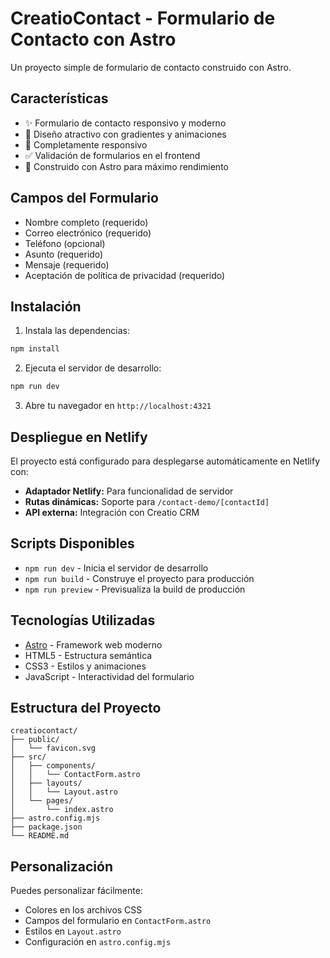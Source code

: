 # CreatioContact - Formulario de Contacto con Astro

Un proyecto simple de formulario de contacto construido con Astro.

## Características

- ✨ Formulario de contacto responsivo y moderno
- 🎨 Diseño atractivo con gradientes y animaciones
- 📱 Completamente responsivo
- ✅ Validación de formularios en el frontend
- 🚀 Construido con Astro para máximo rendimiento

## Campos del Formulario

- Nombre completo (requerido)
- Correo electrónico (requerido)
- Teléfono (opcional)
- Asunto (requerido)
- Mensaje (requerido)
- Aceptación de política de privacidad (requerido)

## Instalación

1. Instala las dependencias:
```bash
npm install
```

2. Ejecuta el servidor de desarrollo:
```bash
npm run dev
```

3. Abre tu navegador en `http://localhost:4321`

## Despliegue en Netlify

El proyecto está configurado para desplegarse automáticamente en Netlify con:

- **Adaptador Netlify:** Para funcionalidad de servidor
- **Rutas dinámicas:** Soporte para `/contact-demo/[contactId]`
- **API externa:** Integración con Creatio CRM

## Scripts Disponibles

- `npm run dev` - Inicia el servidor de desarrollo
- `npm run build` - Construye el proyecto para producción
- `npm run preview` - Previsualiza la build de producción

## Tecnologías Utilizadas

- [Astro](https://astro.build/) - Framework web moderno
- HTML5 - Estructura semántica
- CSS3 - Estilos y animaciones
- JavaScript - Interactividad del formulario

## Estructura del Proyecto

```
creatiocontact/
├── public/
│   └── favicon.svg
├── src/
│   ├── components/
│   │   └── ContactForm.astro
│   ├── layouts/
│   │   └── Layout.astro
│   └── pages/
│       └── index.astro
├── astro.config.mjs
├── package.json
└── README.md
```

## Personalización

Puedes personalizar fácilmente:
- Colores en los archivos CSS
- Campos del formulario en `ContactForm.astro`
- Estilos en `Layout.astro`
- Configuración en `astro.config.mjs`
